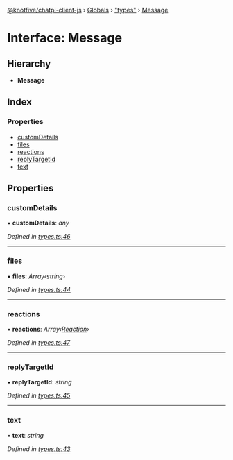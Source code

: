 [@knotfive/chatpi-client-js](../README.md) › [Globals](../globals.md) › ["types"](../modules/_types_.md) › [Message](_types_.message.md)

# Interface: Message

## Hierarchy

* **Message**

## Index

### Properties

* [customDetails](_types_.message.md#customdetails)
* [files](_types_.message.md#files)
* [reactions](_types_.message.md#reactions)
* [replyTargetId](_types_.message.md#replytargetid)
* [text](_types_.message.md#text)

## Properties

###  customDetails

• **customDetails**: *any*

*Defined in [types.ts:46](https://github.com/ArcQ/chatpi/blob/8af0fd6/clients/js/chatpi-client/src/types.ts#L46)*

___

###  files

• **files**: *Array‹string›*

*Defined in [types.ts:44](https://github.com/ArcQ/chatpi/blob/8af0fd6/clients/js/chatpi-client/src/types.ts#L44)*

___

###  reactions

• **reactions**: *Array‹[Reaction](_types_.reaction.md)›*

*Defined in [types.ts:47](https://github.com/ArcQ/chatpi/blob/8af0fd6/clients/js/chatpi-client/src/types.ts#L47)*

___

###  replyTargetId

• **replyTargetId**: *string*

*Defined in [types.ts:45](https://github.com/ArcQ/chatpi/blob/8af0fd6/clients/js/chatpi-client/src/types.ts#L45)*

___

###  text

• **text**: *string*

*Defined in [types.ts:43](https://github.com/ArcQ/chatpi/blob/8af0fd6/clients/js/chatpi-client/src/types.ts#L43)*
